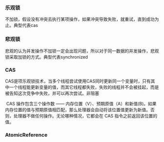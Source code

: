### 乐观锁

​	不加锁，假设没有冲突去执行某项操作，如果冲突导致失败，就重试，直到成功为止。典型代表cas



### 悲观锁

​	悲观的认为并发操作不加锁一定会出现问题，所以对于同一数据的并发操作，悲观锁采取加锁的方式。典型代表synchronized



### CAS

​	CAS是项乐观锁技术，当多个线程尝试使用CAS同时更新同一个变量时，只有其中一个线程能更新变量的值，而其它线程都失败，失败的线程并不会被挂起，而是被告知这次竞争中失败，并可以再次尝试。非阻塞



​	CAS 操作包含三个操作数 —— 内存位置（V）、预期原值（A）和新值(B)。如果内存位置的值与预期原值相匹配，那么处理器会自动将该位置值更新为新值。否则，处理器不做任何操作。无论哪种情况，它都会在 CAS 指令之前返回该位置的值。







### AtomicReference

